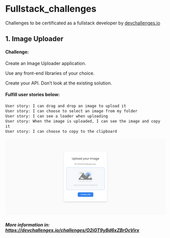 # Fullstack_challenges
 Challenges to be certificated as a fullstack developer by <a href="https://devchallenges.io/">devchallenges.io</a>


## 1. Image Uploader


#### Challenge: 

Create an Image Uploader application. 

Use any front-end libraries of your choice. 

Create your API. Don’t look at the existing solution.

#### Fulfill user stories below:
```
User story: I can drag and drop an image to upload it
User story: I can choose to select an image from my folder
User story: I can see a loader when uploading
User story: When the image is uploaded, I can see the image and copy it
User story: I can choose to copy to the clipboard 
```

![screenshot](./screenshots/image_uploader.png)

##### More information in: https://devchallenges.io/challenges/O2iGT9yBd6xZBrOcVirx
